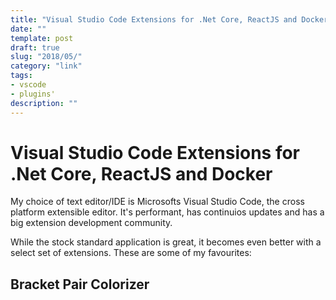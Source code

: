```yaml
---
title: "Visual Studio Code Extensions for .Net Core, ReactJS and Docker"
date: ""
template: post
draft: true
slug: "2018/05/"
category: "link"
tags: 
- vscode
- plugins'
description: ""
---
```


# Visual Studio Code Extensions for .Net Core, ReactJS and Docker

My choice of text editor/IDE is Microsofts Visual Studio Code, the cross platform extensible editor. It's performant, has continuios updates and has a big extension development community.

While the stock standard application is great, it becomes even better with a select set of extensions. These are some of my favourites:

## Bracket Pair Colorizer
